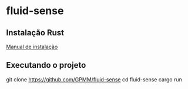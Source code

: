 # fluid-sense

## Instalação Rust

[Manual de instalação](https://www.rust-lang.org/tools/install)

## Executando o projeto

git clone https://github.com/GPMM/fluid-sense
cd fluid-sense
cargo run
